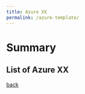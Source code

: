 ```yaml
---
title: Azure XX
permalink: /azure-template/
---
```

# Summary

## List of Azure XX

 [back](azure.md)